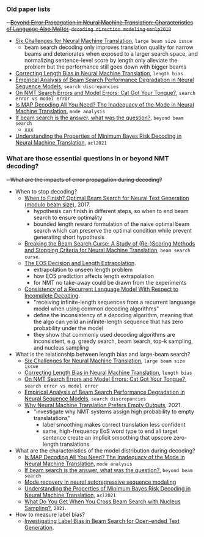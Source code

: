 
### Old paper lists

~~- [Beyond Error Propagation in Neural Machine Translation: Characteristics of Language Also Matter](https://aclanthology.org/D18-1396/), `decoding direction modeling` `emnlp2018`~~
- [Six Challenges for Neural Machine Translation](https://aclanthology.org/W17-3204.pdf), `large beam size issue`
  - beam search decoding only improves translation quality for narrow beams and deteriorates when exposed to a larger search space, and normalizing sentence-level score by length only alleviate the problem but the performance still goes down with bigger beams
- [Correcting Length Bias in Neural Machine Translation](https://aclanthology.org/W18-6322.pdf), `length bias`
- [Empirical Analysis of Beam Search Performance Degradation in Neural Sequence Models](http://proceedings.mlr.press/v97/cohen19a.html), `search discrepancies`
- [On NMT Search Errors and Model Errors: Cat Got Your Tongue?](https://aclanthology.org/D19-1331/), `search error vs model error`
- [Is MAP Decoding All You Need? The Inadequacy of the Mode in Neural Machine Translation](https://aclanthology.org/2020.coling-main.398/), `mode analysis`
- [If beam search is the answer, what was the question?](https://aclanthology.org/2020.emnlp-main.170/), `beyond beam search`
  - xxx
- [Understanding the Properties of Minimum Bayes Risk Decoding in Neural Machine Translation](https://arxiv.org/abs/2105.08504), `acl2021`


### What are those essential questions in or beyond NMT decoding?

~~- What are the impacts of error propagation during decoding?~~
- When to stop decoding?
  - [When to Finish? Optimal Beam Search for Neural Text Generation (modulo beam size)](http://web.engr.oregonstate.edu/~huanlian/papers/optimal_beam_search.pdf), 2017.
    - hypothesis can finish in different steps, so when to end beam search to ensure optimality
    - bounded length reward formulation of the naive optimal beam search which can preserve the optimal condition while prevent generating short hypothesis
  - [Breaking the Beam Search Curse: A Study of (Re-)Scoring Methods and Stopping Criteria for Neural Machine Translation](https://arxiv.org/pdf/1808.09582.pdf?source=post_page---------------------------), `beam search curse`.
  - [The EOS Decision and Length Extrapolation](https://arxiv.org/pdf/2010.07174.pdf).
    - extrapolation to unseen length problem
    - how EOS prediction affects length extrapolation
    - for NMT no take-away could be drawn from the experiments
  - [Consistency of a Recurrent Language Model With Respect to Incomplete Decoding](https://arxiv.org/pdf/2002.02492.pdf).
    - "receiving infinite-length sequences from a recurrent languange model when using common decoding algorithms"
    - define the inconsistency of a decoding algorithm, meaning that the algo can yeild an infinite-length sequence that has zero probability under the model
    - they show that commonly used decoding algorithms are inconsistent, e.g. greedy search, beam search, top-k sampling, and nucleus sampling
- What is the relationship between length bias and large-beam search?
  - [Six Challenges for Neural Machine Translation](https://aclanthology.org/W17-3204.pdf), `large beam size issue`
  - [Correcting Length Bias in Neural Machine Translation](https://aclanthology.org/W18-6322.pdf), `length bias`
  - [On NMT Search Errors and Model Errors: Cat Got Your Tongue?](https://aclanthology.org/D19-1331/), `search error vs model error`
  - [Empirical Analysis of Beam Search Performance Degradation in Neural Sequence Models](http://proceedings.mlr.press/v97/cohen19a.html), `search discrepancies`
  - [Why Neural Machine Translation Prefers Empty Outputs](https://arxiv.org/pdf/2012.13454.pdf), 2021.
    - "investigate why NMT systems assign high probability to empty translatations"
      - label smoothing makes correct translation less confident
      - same, high-frequency EoS word type to end all target sentence create an implicit smoothing that upscore zero-length translations  
- What are the characteristics of the model distribution during decoding?
  - [Is MAP Decoding All You Need? The Inadequacy of the Mode in Neural Machine Translation](https://aclanthology.org/2020.coling-main.398/), `mode analysis`
  - [If beam search is the answer, what was the question?](https://aclanthology.org/2020.emnlp-main.170/), `beyond beam search`
  - [Mode recovery in neural autoregressive sequence modeling](https://arxiv.org/pdf/2106.05459.pdf)
  - [Understanding the Properties of Minimum Bayes Risk Decoding in Neural Machine Translation](https://arxiv.org/abs/2105.08504), `acl2021`
  - [What Do You Get When You Cross Beam Search with Nucleus Sampling?](https://arxiv.org/pdf/2107.09729.pdf), `2021`.
- How to measure label bias?
  - [Investigating Label Bias in Beam Search for Open-ended Text Generation](https://arxiv.org/pdf/2005.11009.pdf).
